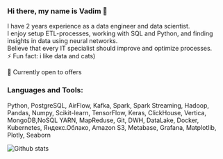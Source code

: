 ### Hi there, my name is Vadim 👋

I have 2 years experience as a data engineer and data scientist. 
<br>I enjoy setup ETL-processes, working with SQL and Python, and finding insights in data using neural networks.
<br>Believe that every IT specialist should improve and optimize processes.
<br>⚡ Fun fact: i like data and cats)

💬 Сurrently open to offers

### Languages and Tools:
Python, PostgreSQL, AirFlow, Kafka, Spark, Spark Streaming, Hadoop, Pandas, Numpy, Scikit-learn, TensorFlow, Keras, ClickHouse, Vertica, MongoDB,NoSQL YARN, MapReduse, Git, DWH, DataLake, Docker, Kubernetes, Яндекс.Облако, Amazon S3, Metabase, Grafana, Matplotlib, Plotly, Seaborn



<!--
**VadimSmirnov22/VadimSmirnov22** is a ✨ _special_ ✨ repository because its `README.md` (this file) appears on your GitHub profile.

Here are some ideas to get you started:

- 🔭 I’m currently working on ...
- 🌱 I’m currently learning ...
- 👯 I’m looking to collaborate on ...
- 🤔 I’m looking for help with ...
- 💬 Ask me about ...
- 📫 How to reach me: ...
- 😄 Pronouns: ...
- ⚡ Fun fact: ...
-->



![Github stats](https://github-readme-stats.vercel.app/api?username=VadimSmirnov22)
